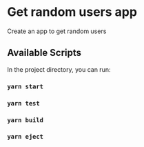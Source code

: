 # Get random users app

Create an app to get random users

## Available Scripts

In the project directory, you can run:

### `yarn start`
### `yarn test`
### `yarn build`
### `yarn eject`
